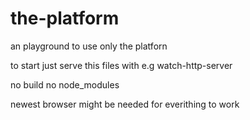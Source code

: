 # the-platform
an playground to use only the platforn

to start just serve this files with e.g watch-http-server

no build no node_modules

newest browser might be needed for everithing to work
